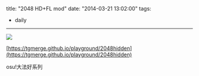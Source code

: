 title: "2048 HD+FL mod"
date: "2014-03-21 13:02:00"
tags:
- daily
---
![](/assets/0067-01.png)

[https://tgmerge.github.io/playground/2048hidden](https://tgmerge.github.io/playground/2048hidden)

osu!大法好系列